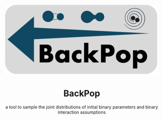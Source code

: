 ![](docs/_static/backpop.png)

<div align="center">
  <h1>BackPop</h1>
  <p>a tool to sample the joint distributions of initial binary parameters and binary interaction assumptions</p>
</div>
